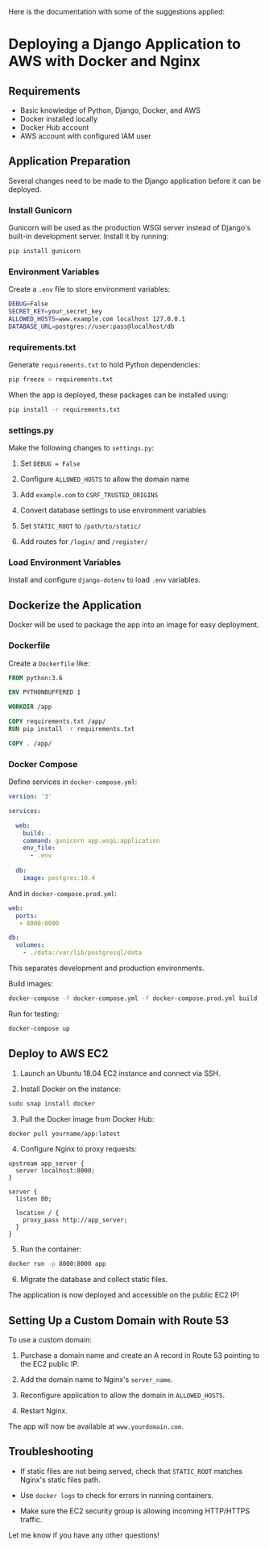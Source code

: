 Here is the documentation with some of the suggestions applied:

# Deploying a Django Application to AWS with Docker and Nginx

## Requirements

- Basic knowledge of Python, Django, Docker, and AWS
- Docker installed locally
- Docker Hub account
- AWS account with configured IAM user

## Application Preparation

Several changes need to be made to the Django application before it can be deployed.

### Install Gunicorn

Gunicorn will be used as the production WSGI server instead of Django's built-in development server. Install it by running:

```py
pip install gunicorn
```

### Environment Variables

Create a `.env` file to store environment variables:

```bash
DEBUG=False 
SECRET_KEY=your_secret_key
ALLOWED_HOSTS=www.example.com localhost 127.0.0.1
DATABASE_URL=postgres://user:pass@localhost/db  
```

### requirements.txt

Generate `requirements.txt` to hold Python dependencies:

```bash
pip freeze > requirements.txt
```

When the app is deployed, these packages can be installed using:

```bash
pip install -r requirements.txt
```

### settings.py

Make the following changes to `settings.py`:

1. Set `DEBUG = False`

2. Configure `ALLOWED_HOSTS` to allow the domain name

3. Add `example.com` to `CSRF_TRUSTED_ORIGINS`

4. Convert database settings to use environment variables

5. Set `STATIC_ROOT` to `/path/to/static/`

6. Add routes for `/login/` and `/register/`

### Load Environment Variables

Install and configure `django-dotenv` to load `.env` variables.

## Dockerize the Application

Docker will be used to package the app into an image for easy deployment.

### Dockerfile

Create a `Dockerfile` like:

```Dockerfile
FROM python:3.6

ENV PYTHONBUFFERED 1

WORKDIR /app

COPY requirements.txt /app/
RUN pip install -r requirements.txt

COPY . /app/
```

### Docker Compose

Define services in `docker-compose.yml`:

```yaml
version: '3'

services:

  web:
    build: .
    command: gunicorn app.wsgi:application
    env_file: 
      - .env
  
  db:
    image: postgres:10.4
```

And in `docker-compose.prod.yml`:

```yaml
web:
  ports:
   - 8000:8000

db:
  volumes:
    - ./data:/var/lib/postgresql/data
```

This separates development and production environments.

Build images:

```bash
docker-compose -f docker-compose.yml -f docker-compose.prod.yml build
```

Run for testing:

```bash
docker-compose up
```

## Deploy to AWS EC2

1. Launch an Ubuntu 18.04 EC2 instance and connect via SSH.

2. Install Docker on the instance:

```bash
sudo snap install docker
```

3. Pull the Docker image from Docker Hub:

```bash
docker pull yourname/app:latest
```

4. Configure Nginx to proxy requests:

```nginx
upstream app_server {
  server localhost:8000;
}

server {
  listen 80;

  location / {
    proxy_pass http://app_server;
  }
} 
```

5. Run the container:

```bash
docker run -p 8000:8000 app
```

6. Migrate the database and collect static files.

The application is now deployed and accessible on the public EC2 IP!

## Setting Up a Custom Domain with Route 53

To use a custom domain:

1. Purchase a domain name and create an A record in Route 53 pointing to the EC2 public IP.

2. Add the domain name to Nginx's `server_name`.

3. Reconfigure application to allow the domain in `ALLOWED_HOSTS`.

4. Restart Nginx.

The app will now be available at `www.yourdomain.com`.

## Troubleshooting

- If static files are not being served, check that `STATIC_ROOT` matches Nginx's static files path.

- Use `docker logs` to check for errors in running containers.

- Make sure the EC2 security group is allowing incoming HTTP/HTTPS traffic.

Let me know if you have any other questions!

